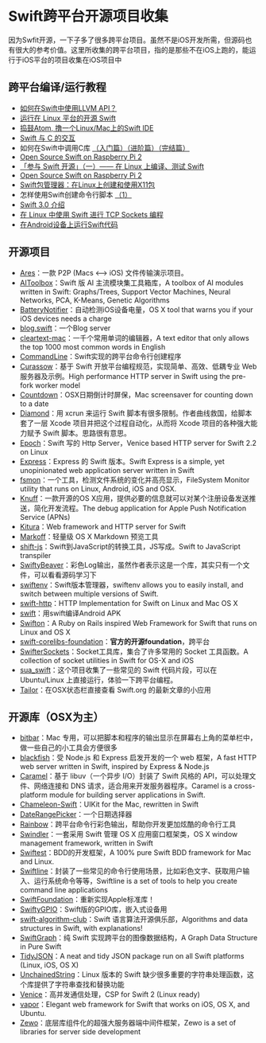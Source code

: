 # Swift跨平台开源项目收集
因为Swfit开源，一下子多了很多跨平台项目。虽然不是iOS开发所需，但源码也有很大的参考价值。这里所收集的跨平台项目，指的是那些不在iOS上跑的，能运行于iOS平台的项目收集在iOS项目中

## 跨平台编译/运行教程
- [如何在Swift中使用LLVM API？][1]
- [运行在 Linux 平台的开源 Swift][2]
- [捣鼓Atom, 撸一个Linux/Mac上的Swift IDE][3]
- [Swift 与 C 的交互][4]
- 如何在Swift中调用C库 [（入门篇）][5][（进阶篇）][6][（完结篇）][7]
- [Open Source Swift on Raspberry Pi 2][8]
- [「参与 Swift 开源」（一）—— 在 Linux 上编译、测试 Swift][9]
- [Open Source Swift on Raspberry Pi 2][10]
- [Swift包管理器：在Linux上创建和使用X11包][11]
- 怎样使用Swift创建命令行脚本 [（1）][12]
- [Swift 3.0 介绍][13]
- [在 Linux 中使用 Swift 进行 TCP Sockets 编程][14]
- [在Android设备上运行Swift代码][15]

## 开源项目
- [Ares][16]：一款 P2P (Macs \<–\> iOS) 文件传输演示项目。
- [AIToolbox][17]：Swift 版 AI 主流模块集工具箱库，A toolbox of AI modules written in Swift: Graphs/Trees, Support Vector Machines, Neural Networks, PCA, K-Means, Genetic Algorithms
- [BatteryNotifier][18]：自动检测iOS设备电量，OS X tool that warns you if your iOS devices needs a charge
- [blog.swift][19]：一个Blog server
- [cleartext-mac][20]：一千个常用单词的编辑器，A text editor that only allows the top 1000 most common words in English
- [CommandLine][21]：Swift实现的跨平台命令行创建程序
- [Curassow][22]：基于 Swift 开放平台编程规范，实现简单、高效、低耦专业 Web 服务器及示例。High performance HTTP server in Swift using the pre-fork worker model
- [Countdown][23]：OSX日期倒计时屏保，Mac screensaver for counting down to a date
- [Diamond][24]：用 xcrun 来运行 Swift 脚本有很多限制。作者曲线救国，给脚本套了一层 Xcode 项目并把这个过程自动化，从而将 Xcode 项目的各种强大能力赋予 Swift 脚本。思路很有意思。
- [Epoch][25]：Swift 写的 Http Server，Venice based HTTP server for Swift 2.2 on Linux
- [Express][26]：Express 的 Swift 版本。Swift Express is a simple, yet unopinionated web application server written in Swift
- [fsmon][27]：一个工具，检测文件系统的变化并高亮显示，FileSystem Monitor utility that runs on Linux, Android, iOS and OSX.
- [Knuff][28]：一款开源的OS X应用，提供必要的信息就可以对某个注册设备发送推送，简化开发流程。The debug application for Apple Push Notification Service (APNs)
- [Kitura][29]：Web framework and HTTP server for Swift
- [Markoff][30]：轻量级 OS X Markdown 预览工具
- [shift-js][31]：Swift到JavaScript的转换工具，JS写成。Swift to JavaScript transpiler
- [SwiftyBeaver][32]：彩色Log输出，虽然作者表示这是一个库，其实只有一个文件，可以看看源码学习下
- [swiftenv][33]：Swift版本管理器，swiftenv allows you to easily install, and switch between multiple versions of Swift.
- [swift-http][34]：HTTP Implementation for Swift on Linux and Mac OS X
- [swift][35]：用swift编译Android APK
- [Swifton][36]：A Ruby on Rails inspired Web Framework for Swift that runs on Linux and OS X
- [swift-corelibs-foundation][37]：**官方的开源foundation**，跨平台
- [SwifterSockets][38]：Socket工具库，集合了许多常用的 Socket 工具函数。A collection of socket utilities in Swift for OS-X and iOS
- [sua\_swift][39]：这个项目收集了一些常见的 Swift 代码片段，可以在 Ubuntu/Linux 上直接运行，体验一下跨平台编程。
- [Tailor][40]：在OSX状态栏直接查看 Swift.org 的最新文章的小应用


## 开源库（OSX为主）
- [bitbar][41]：Mac 专用，可以把脚本和程序的输出显示在屏幕右上角的菜单栏中，做一些自己的小工具会方便很多
- [blackfish][42]：受 Node.js 和 Express 启发开发的一个 web 框架，A fast HTTP web server written in Swift, inspired by Express & Node.js
- [Caramel][43]：基于 libuv（一个异步 I/O）封装了 Swift 风格的 API，可以处理文件、网络连接和 DNS 请求，适合用来开发服务器程序。Caramel is a cross-platform module for building server applications in Swift.
- [Chameleon-Swift][44]：UIKit for the Mac, rewritten in Swift
- [DateRangePicker][45]：一个日期选择器
- [Rainbow][46]：跨平台命令行彩色输出，帮助你开发更加炫酷的命令行工具
- [Swindler][47]：一套采用 Swift 管理 OS X 应用窗口框架类，OS X window management framework, written in Swift
- [Swiftest][48]：BDD的开发框架，A 100% pure Swift BDD framework for Mac and Linux.
- [Swiftline][49]：封装了一些常见的命令行使用场景，比如彩色文字、获取用户输入、运行系统命令等等，Swiftline is a set of tools to help you create command line applications
- [SwiftFoundation][50]：重新实现Apple标准库！
- [SwiftyGPIO][51]：Swift版的GPIO库，嵌入式设备用
- [swift-algorithm-club][52]：Swift 语言算法开源俱乐部，Algorithms and data structures in Swift, with explanations!
- [SwiftGraph][53]：纯 Swift 实现跨平台的图像数据结构，A Graph Data Structure in Pure Swift
- [TidyJSON][54]：A neat and tidy JSON package run on all Swift platforms (Linux, iOS, OS X)
- [UnchainedString][55]：Linux 版本的 Swift 缺少很多重要的字符串处理函数，这个库提供了字符串查找和替换功能
- [Venice][56]：高并发通信处理，CSP for Swift 2 (Linux ready)
- [vapor][57]：Elegant web framework for Swift that works on iOS, OS X, and Ubuntu.
- [Zewo][58]：底层库组件化的超强大服务器端中间件框架，Zewo is a set of libraries for server side development

[1]:	http://www.csdn.net/article/2015-12-07/2826407-Swift
[2]:	http://swiftcafe.io/2015/12/11/swift-linux/ "运行在 Linux 平台的开源 Swift"
[3]:	http://ios.dog/simple-swift-ide-on-atom/ "[翻译]捣鼓Atom, 撸一个Linux/Mac上的Swift IDE"
[4]:	https://realm.io/cn/news/pragma-chris-eidhof-swift-c/ "Swift 与 C 的交互"
[5]:	http://hearrain.com/2015/12/850 "如何在Swift中调用C库（入门篇）"
[6]:	http://hearrain.com/2016/01/853 "如何在Swift中调用C库（进阶篇）"
[7]:	http://hearrain.com/2016/01/855 "如何在Swift中调用C库（完结篇）"
[8]:	http://dev.iachieved.it/iachievedit/open-source-swift-on-raspberry-pi-2/ "Open Source Swift on Raspberry Pi 2"
[9]:	https://autolayout.club/2016/01/01/%E3%80%8C%E5%8F%82%E4%B8%8E-Swift-%E5%BC%80%E6%BA%90%E3%80%8D%EF%BC%88%E4%B8%80%EF%BC%89%E2%80%94%E2%80%94-%E5%9C%A8-Linux-%E4%B8%8A%E7%BC%96%E8%AF%91%E3%80%81%E6%B5%8B%E8%AF%95-Swift/ "「参与 Swift 开源」（一）—— 在 Linux 上编译、测试 Swift"
[10]:	http://dev.iachieved.it/iachievedit/open-source-swift-on-raspberry-pi-2/ "Open Source Swift on Raspberry Pi 2"
[11]:	http://swift.gg/2016/01/13/swift-ubuntu-x11-window-app/ "Swift包管理器：在Linux上创建和使用X11包"
[12]:	http://www.cocoachina.com/swift/20160121/14966.html
[13]:	http://swift.gg/2016/02/25/introducing-swift-3-0/ "Swift 3.0 介绍"
[14]:	http://swift.gg/2016/03/01/tcp-sockets-with-swift-on-linux/ "在 Linux 中使用 Swift 进行 TCP Sockets 编程"
[15]:	https://segmentfault.com/a/1190000004961116 "在Android设备上运行Swift代码"
[16]:	https://github.com/indragiek/Ares "Ares"
[17]:	https://github.com/KevinCoble/AIToolbox "AIToolbox"
[18]:	https://github.com/Kalvin126/BatteryNotifier
[19]:	https://github.com/lexrus/blog.swift "blog.swift"
[20]:	https://github.com/mortenjust/cleartext-mac "cleartext-mac"
[21]:	https://github.com/jatoben/CommandLine "CommandLine"
[22]:	https://github.com/kylef/Curassow "Curassow"
[23]:	https://github.com/soffes/Countdown "Countdown"
[24]:	https://github.com/johnno1962/Diamond "Diamond"
[25]:	https://github.com/Zewo/Epoch "Epoch"
[26]:	https://github.com/crossroadlabs/Express "Express"
[27]:	https://github.com/nowsecure/fsmon "fsmon"
[28]:	https://github.com/KnuffApp/Knuff "Knuff"
[29]:	https://github.com/IBM-Swift/Kitura "Kitura"
[30]:	https://github.com/thoughtbot/Markoff "Markoff"
[31]:	https://github.com/shift-js/shift-js "shift-js"
[32]:	https://github.com/skreutzberger/SwiftyBeaver "SwiftyBeaver"
[33]:	https://github.com/kylef/swiftenv "swiftenv"
[34]:	https://github.com/huytd/swift-http "swift-http"
[35]:	https://github.com/SwiftAndroid/swift "swift"
[36]:	https://github.com/necolt/Swifton "Swifton"
[37]:	https://github.com/apple/swift-corelibs-foundation "swift-corelibs-foundation"
[38]:	https://github.com/Swiftrien/SwifterSockets "SwifterSockets"
[39]:	https://github.com/jpedrosa/sua_swift "sua_swift"
[40]:	https://github.com/kimar/Tailor "Tailor"
[41]:	https://github.com/matryer/bitbar "bitbar"
[42]:	https://github.com/elliottminns/blackfish "blackfish"
[43]:	https://github.com/CaramelForSwift/Caramel "Caramel"
[44]:	https://github.com/unifiedh/Chameleon-Swift "Chameleon-Swift"
[45]:	https://github.com/MrMage/DateRangePicker "DateRangePicker"
[46]:	https://github.com/onevcat/Rainbow "Rainbow"
[47]:	https://github.com/tmandry/Swindler "Swindler"
[48]:	https://github.com/bppr/Swiftest "Swiftest"
[49]:	https://github.com/Swiftline/Swiftline "Swiftline"
[50]:	https://github.com/PureSwift/SwiftFoundation "SwiftFoundation"
[51]:	https://github.com/uraimo/SwiftyGPIO "SwiftyGPIO"
[52]:	https://github.com/hollance/swift-algorithm-club "swift-algorithm-club"
[53]:	https://github.com/davecom/SwiftGraph "SwiftGraph"
[54]:	https://github.com/benloong/TidyJSON "TidyJSON"
[55]:	https://github.com/dunkelstern/UnchainedString "UnchainedString"
[56]:	https://github.com/Zewo/Venice "Venice"
[57]:	https://github.com/tannernelson/vapor "vapor"
[58]:	https://github.com/Zewo/Zewo "Zewo"